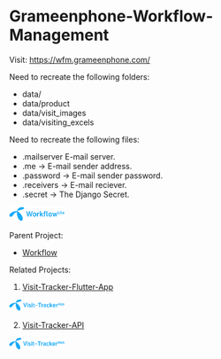 # Grameenphone-Workflow-Management

Visit: https://wfm.grameenphone.com/

Need to recreate the following folders:
- data/
- data/product
- data/visit_images
- data/visiting_excels

Need to recreate the following files:
- .mailserver E-mail server.
- .me -> E-mail sender address.
- .password -> E-mail sender password.
- .receivers -> E-mail reciever.
- .secret -> The Django Secret.

<img style="width: 100px;" src="./statics/images/workflow-lite.png"/>

Parent Project:
- [Workflow](https://github.com/Saqibur/Workflow)



Related Projects:
1. [Visit-Tracker-Flutter-App](https://github.com/Saqibur/Visit-Tracker-Flutter-App)

<img style="width: 100px;" src="./statics/images/visit-app.png"/>

2. [Visit-Tracker-API](https://github.com/Saqibur/Visit-Tracker)

<img style="width: 100px;" src="./statics/images/visit-web.png"/>